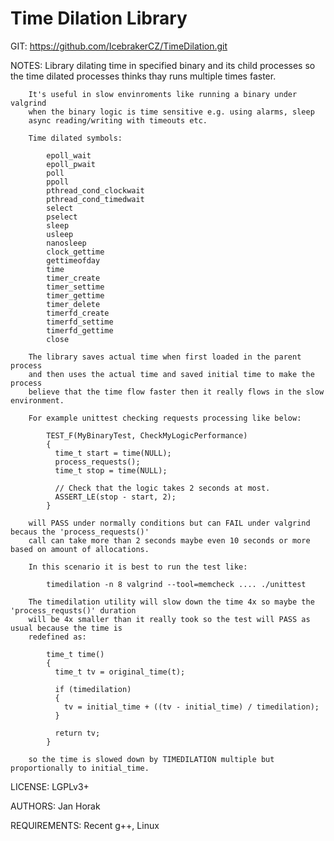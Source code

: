# Time Dilation Library

GIT:
        https://github.com/IcebrakerCZ/TimeDilation.git

NOTES:
        Library dilating time in specified binary and its child processes
        so the time dilated processes thinks thay runs multiple times faster.

        It's useful in slow envinroments like running a binary under valgrind
        when the binary logic is time sensitive e.g. using alarms, sleep
        async reading/writing with timeouts etc.

        Time dilated symbols:

            epoll_wait
            epoll_pwait
            poll
            ppoll
            pthread_cond_clockwait
            pthread_cond_timedwait
            select
            pselect
            sleep
            usleep
            nanosleep
            clock_gettime
            gettimeofday
            time
            timer_create
            timer_settime
            timer_gettime
            timer_delete
            timerfd_create
            timerfd_settime
            timerfd_gettime
            close

        The library saves actual time when first loaded in the parent process
        and then uses the actual time and saved initial time to make the process
        believe that the time flow faster then it really flows in the slow environment.

        For example unittest checking requests processing like below:

            TEST_F(MyBinaryTest, CheckMyLogicPerformance)
            {
              time_t start = time(NULL);
              process_requests();
              time_t stop = time(NULL);

              // Check that the logic takes 2 seconds at most.
              ASSERT_LE(stop - start, 2);
            }

        will PASS under normally conditions but can FAIL under valgrind becaus the 'process_requests()'
        call can take more than 2 seconds maybe even 10 seconds or more based on amount of allocations.

        In this scenario it is best to run the test like:

            timedilation -n 8 valgrind --tool=memcheck .... ./unittest

        The timedilation utility will slow down the time 4x so maybe the 'process_requsts()' duration
        will be 4x smaller than it really took so the test will PASS as usual because the time is
        redefined as:

            time_t time()
            {
              time_t tv = original_time(t);

              if (timedilation)
              {
                tv = initial_time + ((tv - initial_time) / timedilation);
              }

              return tv;
            }

        so the time is slowed down by TIMEDILATION multiple but proportionally to initial_time.
LICENSE:
        LGPLv3+

AUTHORS:
        Jan Horak

REQUIREMENTS:
        Recent g++, Linux
